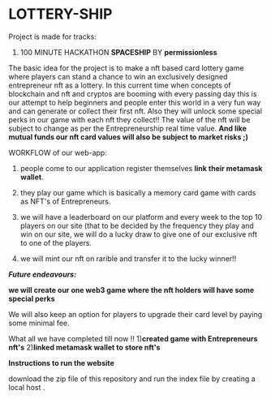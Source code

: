 # LOTTERY-SHIP

Project is made for tracks:
1) 100 MINUTE HACKATHON **SPACESHIP** BY **permissionless**

The basic idea for the project is to make a nft based card lottery game where players can stand a chance to win an exclusively designed entrepreneur nft as a lottery.
In this current time when concepts of blockchain and nft and cryptos are booming with every passing day this is our attempt to help beginners and people enter this world in a very fun way and can generate or collect their first nft.
Also they will unlock some special perks in our game with each nft they collect!!
The value of the nft will be subject to change as per the Entrepreneurship real time value.
**And like mutual funds our nft card values will also be subject to market risks ;)**

WORKFLOW of our web-app:

1) people come to our application register themselves **link their metamask wallet**.

2) they play our game which is basically a memory card game with cards as  NFT's of Entrepreneurs.

3) we will have a leaderboard on our platform and every week to the top 10 players on our site (that to be decided by the frequency they play and win on our site,
we will do a lucky draw to give one of our exclusive nft to one of the players.

4) we will mint our nft on rarible and transfer it to the lucky winner!!

***Future endeavours:***

**we will create our one web3 game where the nft holders will have some special perks**


We will also keep an option for players to upgrade their card level by paying some minimal fee.



What all we have completed till now !!
1)**created game with Entrepreneurs nft's**
2)**linked metamask wallet to store nft's**

**Instructions to run the website**



download the zip file of this repository and run the index file by creating a local host .

